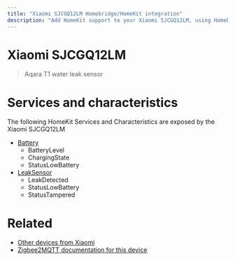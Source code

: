 ```yaml
---
title: "Xiaomi SJCGQ12LM Homebridge/HomeKit integration"
description: "Add HomeKit support to your Xiaomi SJCGQ12LM, using Homebridge, Zigbee2MQTT and homebridge-z2m."
---
```

<!---
This file has been GENERATED using src/docgen/docgen.ts
DO NOT EDIT THIS FILE MANUALLY!
-->
# Xiaomi SJCGQ12LM
> Aqara T1 water leak sensor


# Services and characteristics
The following HomeKit Services and Characteristics are exposed by
the Xiaomi SJCGQ12LM

* [Battery](../../battery.md)
  * BatteryLevel
  * ChargingState
  * StatusLowBattery
* [LeakSensor](../../sensors.md)
  * LeakDetected
  * StatusLowBattery
  * StatusTampered


# Related
* [Other devices from Xiaomi](../index.md#xiaomi)
* [Zigbee2MQTT documentation for this device](https://www.zigbee2mqtt.io/devices/SJCGQ12LM.html)